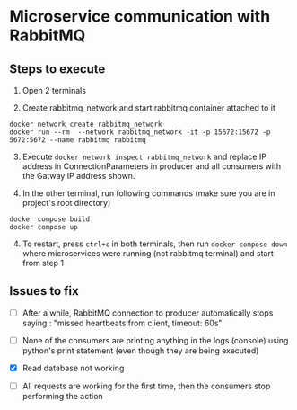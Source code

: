 # Microservice communication with RabbitMQ

## Steps to execute

1. Open 2 terminals

2. Create rabbitmq_network and start rabbitmq container attached to it

```
docker network create rabbitmq_network
docker run --rm  --network rabbitmq_network -it -p 15672:15672 -p 5672:5672 --name rabbitmq rabbitmq
```

3. Execute `docker network inspect rabbitmq_network` and replace IP address in ConnectionParameters in producer and all consumers with the Gatway IP address shown.

4. In the other terminal, run following commands (make sure you are in project's root directory)

```
docker compose build
docker compose up
```

4. To restart, press `ctrl+c` in both terminals, then run `docker compose down` where microservices were running (not rabbitmq terminal) and start from step 1

## Issues to fix

- [ ] After a while, RabbitMQ connection to producer automatically stops saying : "missed heartbeats from client, timeout: 60s"

- [ ] None of the consumers are printing anything in the logs (console) using python's print statement (even though they are being executed)

- [x] Read database not working

- [ ] All requests are working for the first time, then the consumers stop performing the action
